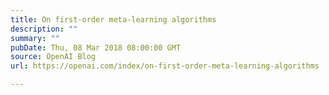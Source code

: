 ```yaml
---
title: On first-order meta-learning algorithms
description: ""
summary: ""
pubDate: Thu, 08 Mar 2018 08:00:00 GMT
source: OpenAI Blog
url: https://openai.com/index/on-first-order-meta-learning-algorithms

---
```


